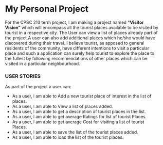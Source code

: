 # My Personal Project

For the CPSC 210 term project, I am making a project named **"Visitor Vision"** which will
encompass all the tourist places available to be visited by tourist in a respective city.
The User can view a list of places already part of the project.A user can also add additional places
which he/she would have discovered during their travel.
I believe tourist, as apposed to general residents of the community,
have different intentions to visit a particular place and such a application can surely
help tourist to explore the place to the fullest by following recommendations of other places which can be visited in a particular neighbourhood.

### USER STORIES


As part of the project a user can:
- As a user, I am able to Add a new tourist place of interest in the list of places. 
- As a user, I am able to View a list of places added.
- As a user, I am able to get a description of tourist places in the list.
- As a user, I am able to get average Ratings for list of tourist Places.
- As a user, I am able to get average Cost for visiting a list of tourist Places.
- As a user, I am able to save the list of the tourist places added.
- As a user, I am able to load the list of the tourist places.




